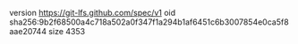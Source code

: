 version https://git-lfs.github.com/spec/v1
oid sha256:9b2f68500a4c718a502a0f347f1a294b1af6451c6b3007854e0ca5f8aae20744
size 4353
